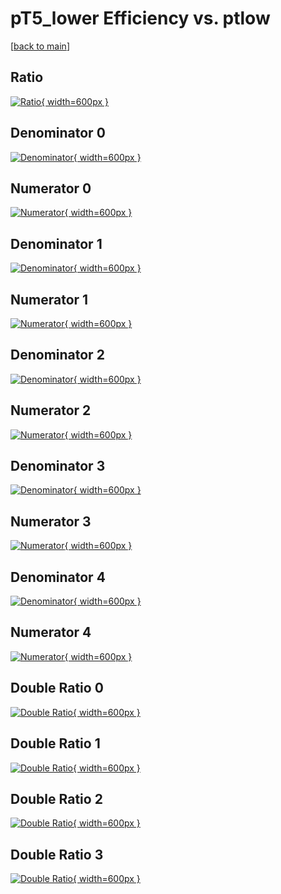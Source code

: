 # pT5_lower Efficiency vs. ptlow

[[back to main](./)]



## Ratio

[![Ratio](../mtv/var/pT5_lower_loweta_11_-1_eff_ptlow.png){ width=600px }](../mtv/var/pT5_lower_loweta_11_-1_eff_ptlow.pdf)

## Denominator 0

[![Denominator](../mtv/den/pT5_lower_loweta_11_-1_eff_ptlow_den0.png){ width=600px }](../mtv/den/pT5_lower_loweta_11_-1_eff_ptlow_den0.pdf)

## Numerator 0

[![Numerator](../mtv/num/pT5_lower_loweta_11_-1_eff_ptlow_num0.png){ width=600px }](../mtv/num/pT5_lower_loweta_11_-1_eff_ptlow_num0.pdf)

## Denominator 1

[![Denominator](../mtv/den/pT5_lower_loweta_11_-1_eff_ptlow_den1.png){ width=600px }](../mtv/den/pT5_lower_loweta_11_-1_eff_ptlow_den1.pdf)

## Numerator 1

[![Numerator](../mtv/num/pT5_lower_loweta_11_-1_eff_ptlow_num1.png){ width=600px }](../mtv/num/pT5_lower_loweta_11_-1_eff_ptlow_num1.pdf)

## Denominator 2

[![Denominator](../mtv/den/pT5_lower_loweta_11_-1_eff_ptlow_den2.png){ width=600px }](../mtv/den/pT5_lower_loweta_11_-1_eff_ptlow_den2.pdf)

## Numerator 2

[![Numerator](../mtv/num/pT5_lower_loweta_11_-1_eff_ptlow_num2.png){ width=600px }](../mtv/num/pT5_lower_loweta_11_-1_eff_ptlow_num2.pdf)

## Denominator 3

[![Denominator](../mtv/den/pT5_lower_loweta_11_-1_eff_ptlow_den3.png){ width=600px }](../mtv/den/pT5_lower_loweta_11_-1_eff_ptlow_den3.pdf)

## Numerator 3

[![Numerator](../mtv/num/pT5_lower_loweta_11_-1_eff_ptlow_num3.png){ width=600px }](../mtv/num/pT5_lower_loweta_11_-1_eff_ptlow_num3.pdf)

## Denominator 4

[![Denominator](../mtv/den/pT5_lower_loweta_11_-1_eff_ptlow_den4.png){ width=600px }](../mtv/den/pT5_lower_loweta_11_-1_eff_ptlow_den4.pdf)

## Numerator 4

[![Numerator](../mtv/num/pT5_lower_loweta_11_-1_eff_ptlow_num4.png){ width=600px }](../mtv/num/pT5_lower_loweta_11_-1_eff_ptlow_num4.pdf)

## Double Ratio 0

[![Double Ratio](../mtv/ratio/pT5_lower_loweta_11_-1_eff_ptlow_ratio0.png){ width=600px }](../mtv/ratio/pT5_lower_loweta_11_-1_eff_ptlow_ratio0.pdf)

## Double Ratio 1

[![Double Ratio](../mtv/ratio/pT5_lower_loweta_11_-1_eff_ptlow_ratio1.png){ width=600px }](../mtv/ratio/pT5_lower_loweta_11_-1_eff_ptlow_ratio1.pdf)

## Double Ratio 2

[![Double Ratio](../mtv/ratio/pT5_lower_loweta_11_-1_eff_ptlow_ratio2.png){ width=600px }](../mtv/ratio/pT5_lower_loweta_11_-1_eff_ptlow_ratio2.pdf)

## Double Ratio 3

[![Double Ratio](../mtv/ratio/pT5_lower_loweta_11_-1_eff_ptlow_ratio3.png){ width=600px }](../mtv/ratio/pT5_lower_loweta_11_-1_eff_ptlow_ratio3.pdf)

